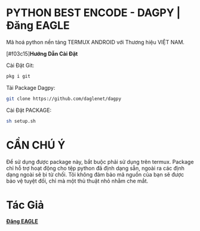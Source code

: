 # PYTHON BEST ENCODE - DAGPY | Đăng EAGLE

Mã hoá python nền tảng TERMUX ANDROID với Thương hiệu VIỆT NAM.

[#f03c15]**Hướng Dẫn Cài Đặt**
 
 
 
Cài Đặt Git:
```bash
pkg i git
```
Tải Package Dagpy:
```bash
git clone https://github.com/daglenet/dagpy
```
Cài Đặt PACKAGE:
```bash
sh setup.sh
```
# CẦN CHÚ Ý

Để sử dụng được package này, bắt buộc phải sử dụng trên termux.
Package chỉ hỗ trợ hoạt động cho tệp python đã định dạng sẵn, ngoài ra các định dạng ngoài sẽ bi từ chối.
Tôi không đảm bảo mã nguồn của bạn sẽ được bảo vệ tuyệt đối, chỉ mà một thủ thuật nhỏ nhằm che mắt.

# Tác Giả

[**Đăng EAGLE**](https://dagle.net)
